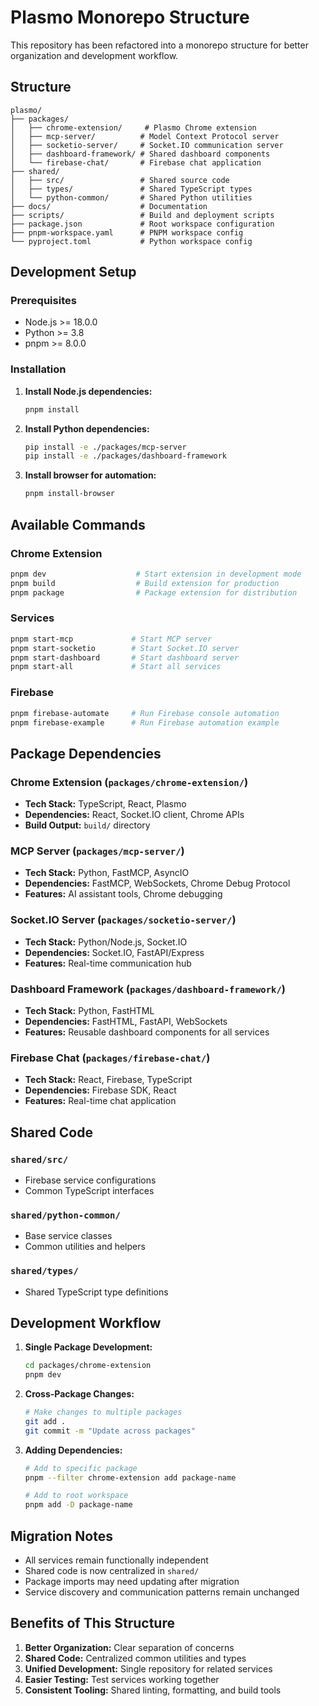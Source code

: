 # Plasmo Monorepo Structure

This repository has been refactored into a monorepo structure for better organization and development workflow.

## Structure

```
plasmo/
├── packages/
│   ├── chrome-extension/     # Plasmo Chrome extension
│   ├── mcp-server/          # Model Context Protocol server
│   ├── socketio-server/     # Socket.IO communication server
│   ├── dashboard-framework/ # Shared dashboard components
│   └── firebase-chat/       # Firebase chat application
├── shared/
│   ├── src/                 # Shared source code
│   ├── types/               # Shared TypeScript types
│   └── python-common/       # Shared Python utilities
├── docs/                    # Documentation
├── scripts/                 # Build and deployment scripts
├── package.json             # Root workspace configuration
├── pnpm-workspace.yaml      # PNPM workspace config
└── pyproject.toml           # Python workspace config
```

## Development Setup

### Prerequisites
- Node.js >= 18.0.0
- Python >= 3.8
- pnpm >= 8.0.0

### Installation

1. **Install Node.js dependencies:**
   ```bash
   pnpm install
   ```

2. **Install Python dependencies:**
   ```bash
   pip install -e ./packages/mcp-server
   pip install -e ./packages/dashboard-framework
   ```

3. **Install browser for automation:**
   ```bash
   pnpm install-browser
   ```

## Available Commands

### Chrome Extension
```bash
pnpm dev                    # Start extension in development mode
pnpm build                  # Build extension for production
pnpm package                # Package extension for distribution
```

### Services
```bash
pnpm start-mcp             # Start MCP server
pnpm start-socketio        # Start Socket.IO server
pnpm start-dashboard       # Start dashboard server
pnpm start-all             # Start all services
```

### Firebase
```bash
pnpm firebase-automate     # Run Firebase console automation
pnpm firebase-example      # Run Firebase automation example
```

## Package Dependencies

### Chrome Extension (`packages/chrome-extension/`)
- **Tech Stack:** TypeScript, React, Plasmo
- **Dependencies:** React, Socket.IO client, Chrome APIs
- **Build Output:** `build/` directory

### MCP Server (`packages/mcp-server/`)
- **Tech Stack:** Python, FastMCP, AsyncIO
- **Dependencies:** FastMCP, WebSockets, Chrome Debug Protocol
- **Features:** AI assistant tools, Chrome debugging

### Socket.IO Server (`packages/socketio-server/`)
- **Tech Stack:** Python/Node.js, Socket.IO
- **Dependencies:** Socket.IO, FastAPI/Express
- **Features:** Real-time communication hub

### Dashboard Framework (`packages/dashboard-framework/`)
- **Tech Stack:** Python, FastHTML
- **Dependencies:** FastHTML, FastAPI, WebSockets
- **Features:** Reusable dashboard components for all services

### Firebase Chat (`packages/firebase-chat/`)
- **Tech Stack:** React, Firebase, TypeScript
- **Dependencies:** Firebase SDK, React
- **Features:** Real-time chat application

## Shared Code

### `shared/src/`
- Firebase service configurations
- Common TypeScript interfaces

### `shared/python-common/`
- Base service classes
- Common utilities and helpers

### `shared/types/`
- Shared TypeScript type definitions

## Development Workflow

1. **Single Package Development:**
   ```bash
   cd packages/chrome-extension
   pnpm dev
   ```

2. **Cross-Package Changes:**
   ```bash
   # Make changes to multiple packages
   git add .
   git commit -m "Update across packages"
   ```

3. **Adding Dependencies:**
   ```bash
   # Add to specific package
   pnpm --filter chrome-extension add package-name
   
   # Add to root workspace
   pnpm add -D package-name
   ```

## Migration Notes

- All services remain functionally independent
- Shared code is now centralized in `shared/`
- Package imports may need updating after migration
- Service discovery and communication patterns remain unchanged

## Benefits of This Structure

1. **Better Organization:** Clear separation of concerns
2. **Shared Code:** Centralized common utilities and types
3. **Unified Development:** Single repository for related services
4. **Easier Testing:** Test services working together
5. **Consistent Tooling:** Shared linting, formatting, and build tools
